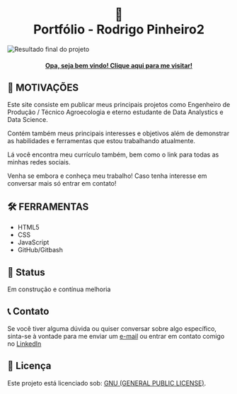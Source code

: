 <h1 align="center">
  🏡<br>Portfólio - Rodrigo Pinheiro2
</h1>

![Resultado final do projeto](https://i.postimg.cc/sx0W6p8W/site.png)

<h4 align="center"><a href="https://pinheiro-dataset.github.io/portfolio/">Opa, seja bem vindo! Clique aqui para me visitar!</a></h4>


## 🎯 MOTIVAÇÕES
Este site consiste em publicar meus principais projetos como Engenheiro de Produção / Técnico Agroecologia e eterno estudante de Data Analystics e Data Science.

Contém também meus principais interesses e objetivos além de demonstrar as habilidades e ferramentas que estou trabalhando atualmente.

Lá você encontra meu currículo também, bem como o link para todas as minhas redes sociais.

Venha se embora e conheça meu trabalho! Caso tenha interesse em conversar mais só entrar em contato!
  
## 🛠️ FERRAMENTAS
- HTML5
- CSS
- JavaScript
- GitHub/Gitbash

## 🚧 Status
Em construção e contínua melhoria

## 📞 Contato 
Se você tiver alguma dúvida ou quiser conversar sobre algo específico, sinta-se à vontade para me enviar um [e-mail](rodrigosantospinheiro@gmail.com) ou entrar em contato comigo no [LinkedIn](https://www.linkedin.com/in/rodrigo-s-pinheiro/)

## 📝 Licença
Este projeto está licenciado sob: [GNU (GENERAL PUBLIC LICENSE)]().




